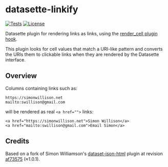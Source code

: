# datasette-linkify

<!--[![PyPI](https://img.shields.io/pypi/v/datasette-linkify.svg)](https://pypi.org/project/datasette-linkify)-->
<!--[![Changelog](https://img.shields.io/github/v/release/ernstki/datasette-linkify?include_prereleases&label=changelog)](https://github.com/ernstki/datasette-linkify/releases)-->
[![Tests](https://github.com/ernstki/datasette-linkify/workflows/Test/badge.svg)](https://github.com/ernstki/datasette-linkify/actions?query=workflow%3ATest)
[![License](https://img.shields.io/badge/license-Apache%202.0-blue.svg)](https://github.com/ernstki/datasette-linkify/blob/main/LICENSE)

Datasette plugin for rendering links as links, using the
[render_cell plugin hook][0].

This plugin looks for cell values that match a URI-like pattern and converts
the URIs them to clickable links when they are rendered by the Datasette
interface.


## Overview

Columns containing links such as:

    https://simonwillison.net
    mailto:swillison@gmail.com

will be rendered as real `<a href="">` links:

    <a href="https://simonwillison.net">Simon Willison</a>
    <a href="mailto:swillison@gmail.com">Email Simon</a>


## Credits

Based on a fork of Simon Williamson's [dataset-json-html][1] plugin at
revision [af73575][2] (≈1.0.1).


[0]: https://docs.datasette.io/en/stable/plugin_hooks.html#render-cell-value-column-table-database-datasette
[1]: https://github.com/simonw/datasette-json-html
[2]: https://github.com/simonw/datasette-json-html/commit/af735757fc50d4fd86118780f700535b810ff22c
